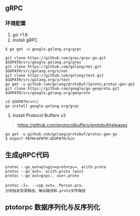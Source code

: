 ## gRPC

### 环境配置
1. go >1.6
2. Install gRPC
```
$ go get -u google.golang.org/grpc
```

``` 
git clone https://github.com/grpc/grpc-go.git $GOPATH/src/google.golang.org/grpc
git clone https://github.com/golang/net.git $GOPATH/src/golang.org/x/net
git clone https://github.com/golang/text.git $GOPATH/src/golang.org/x/text
go get -u github.com/golang/protobuf/{proto,protoc-gen-go}
git clone https://github.com/google/go-genproto.git $GOPATH/src/google.golang.org/genproto

cd $GOPATH/src/
go install google.golang.org/grpc

```
3. Install Protocol Buffers v3
> https://github.com/protocolbuffers/protobuf/releases
```
go get -u github.com/golang/protobuf/protoc-gen-go
$ export PATH=$PATH:$GOPATH/bin
```

## 生成gRPC代码
```
protoc --go_out=plugin=protorpc=. arith.proto 
protoc --go_out=. arith.proto [win]
protoc --go_out=grpc:. user.proto

protoc -I=. --cpp_out=. Person.pro，
分别指定目录路径、输出路径和.proto文件路径
```

## ptotorpc 数据序列化与反序列化